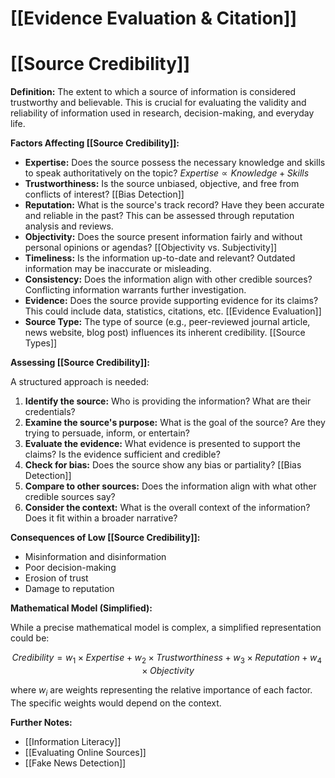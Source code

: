 # [[Evidence Evaluation & Citation]]
# [[Source Credibility]]

**Definition:** The extent to which a source of information is considered trustworthy and believable.  This is crucial for evaluating the validity and reliability of information used in research, decision-making, and everyday life.

**Factors Affecting [[Source Credibility]]:**

* **Expertise:**  Does the source possess the necessary knowledge and skills to speak authoritatively on the topic?  $Expertise \propto Knowledge + Skills$
* **Trustworthiness:** Is the source unbiased, objective, and free from conflicts of interest? [[Bias Detection]]
* **Reputation:** What is the source's track record?  Have they been accurate and reliable in the past?  This can be assessed through reputation analysis and reviews.
* **Objectivity:** Does the source present information fairly and without personal opinions or agendas? [[Objectivity vs. Subjectivity]]
* **Timeliness:** Is the information up-to-date and relevant?  Outdated information may be inaccurate or misleading.
* **Consistency:** Does the information align with other credible sources?  Conflicting information warrants further investigation.
* **Evidence:** Does the source provide supporting evidence for its claims?  This could include data, statistics, citations, etc. [[Evidence Evaluation]]
* **Source Type:**  The type of source (e.g., peer-reviewed journal article, news website, blog post) influences its inherent credibility. [[Source Types]]


**Assessing [[Source Credibility]]:**

A structured approach is needed:

1. **Identify the source:** Who is providing the information? What are their credentials?
2. **Examine the source's purpose:** What is the goal of the source?  Are they trying to persuade, inform, or entertain?
3. **Evaluate the evidence:**  What evidence is presented to support the claims? Is the evidence sufficient and credible?
4. **Check for bias:** Does the source show any bias or partiality? [[Bias Detection]]
5. **Compare to other sources:** Does the information align with what other credible sources say?
6. **Consider the context:**  What is the overall context of the information?  Does it fit within a broader narrative?

**Consequences of Low [[Source Credibility]]:**

* Misinformation and disinformation
* Poor decision-making
* Erosion of trust
* Damage to reputation


**Mathematical Model (Simplified):**

While a precise mathematical model is complex, a simplified representation could be:

$$ Credibility = w_1 \times Expertise + w_2 \times Trustworthiness + w_3 \times Reputation + w_4 \times Objectivity $$

where $w_i$ are weights representing the relative importance of each factor.  The specific weights would depend on the context.

**Further Notes:**

* [[Information Literacy]]
* [[Evaluating Online Sources]]
* [[Fake News Detection]]


